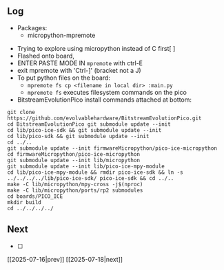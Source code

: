 ## Log
* Packages:
	* micropython-mpremote
- Trying to explore using micropython instead of C first[ ]
- Flashed onto board, 
- ENTER PASTE MODE IN `mpremote` with ctrl-E
- exit mpremote with 'Ctrl-]' (bracket not a J)
- To put python files on the board: 
	- `mpremote fs cp <filename in local dir> :main.py`
	- `mpremote fs` executes filesystem commands on the pico
- BitstreamEvolutionPico install commands attached at bottom:
``` shell
git clone https://github.com/evolvablehardware/BitstreamEvolutionPico.git
cd BitstreamEvolutionPico git submodule update --init 
cd lib/pico-ice-sdk && git submodule update --init
cd lib/pico-sdk && git submodule update --init
cd ../..
git submodule update --init firmwareMicropython/pico-ice-micropython
cd firmwareMicropython/pico-ice-micropython
git submodule update --init lib/micropython
git submodule update --init lib/pico-ice-mpy-module
cd lib/pico-ice-mpy-module && rmdir pico-ice-sdk && ln -s ../../../../lib/pico-ice-sdk/ pico-ice-sdk && cd ../..
make -C lib/micropython/mpy-cross -j$(nproc)
make -C lib/micropython/ports/rp2 submodules
cd boards/PICO_ICE
mkdir build
cd ../../../../

```
## Next
- [ ]

[[2025-07-16|prev]] [[2025-07-18|next]]
